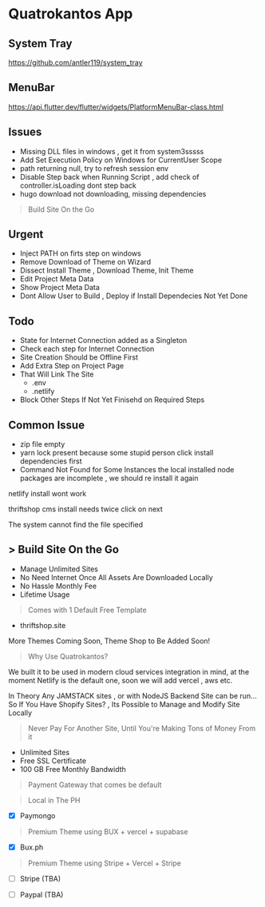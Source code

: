 # Quatrokantos App

## System Tray
https://github.com/antler119/system_tray

## MenuBar
https://api.flutter.dev/flutter/widgets/PlatformMenuBar-class.html

## Issues
- Missing DLL files in windows , get it from system3sssss
- Add Set Execution Policy on Windows for CurrentUser Scope
- path returning null, try to refresh session env
- Disable Step back when Running Script , add check of controller.isLoading dont step back
- hugo download not downloading, missing dependencies
> Build Site On the Go
## Urgent
- Inject PATH on firts step on windows
- Remove Download of Theme on Wizard
- Dissect Install Theme , Download Theme, Init Theme
- Edit Project Meta Data
- Show Project Meta Data
- Dont Allow User to Build , Deploy if Install Dependecies Not Yet Done


## Todo
- State for Internet Connection added as a Singleton
- Check each step for Internet Connection
- Site Creation Should be Offline First
- Add Extra Step on Project Page
- That Will Link The Site
    - .env
    - .netlify
- Block Other Steps If Not Yet Finisehd on Required Steps

## Common Issue
- zip file empty
- yarn lock present because some stupid person click install dependencies first
- Command Not Found for Some Instances the local installed node packages are incomplete , we should re install it again


netlify install wont work

thriftshop cms install needs twice click on next

The system cannot find the file specified

## > Build Site On the Go


- Manage Unlimited Sites
- No Need Internet Once All Assets Are Downloaded Locally
- No Hassle Monthly Fee
- Lifetime Usage

> Comes with 1 Default Free Template

- thriftshop.site


More Themes Coming Soon, Theme Shop to Be Added Soon!


> Why Use Quatrokantos?

We built it to be used in modern cloud services integration in mind,
at the moment Netlify is the default one, soon we will add vercel , aws etc.

In Theory Any JAMSTACK sites , or with NodeJS Backend Site can be run...
So If You Have Shopify Sites? , Its Possible to Manage and Modify Site Locally


> Never Pay For Another Site, Until You're Making Tons of Money From it

- Unlimited Sites
- Free SSL Certificate
- 100 GB Free Monthly Bandwidth


> Payment Gateway that comes be default

> Local in The PH
- [x] Paymongo

> Premium Theme using BUX + vercel + supabase
- [x] Bux.ph

> Premium Theme using Stripe + Vercel + Stripe
- [ ] Stripe (TBA)
- [ ] Paypal (TBA)

